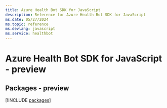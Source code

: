 ```yaml
---
title: Azure Health Bot SDK for JavaScript
description: Reference for Azure Health Bot SDK for JavaScript
ms.date: 05/27/2024
ms.topic: reference
ms.devlang: javascript
ms.service: healthbot
---
```

# Azure Health Bot SDK for JavaScript - preview
## Packages - preview
[!INCLUDE [packages](health-bot-index.md)]